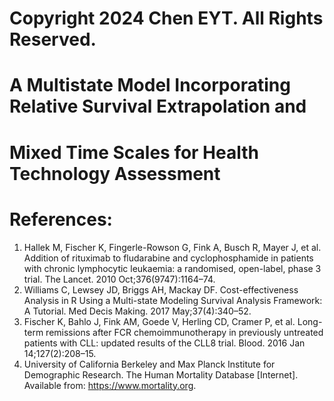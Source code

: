 # Copyright 2024 Chen EYT. All Rights Reserved.# A Multistate Model Incorporating Relative Survival Extrapolation and # Mixed Time Scales for Health Technology Assessment

# References:
1. Hallek M, Fischer K, Fingerle-Rowson G, Fink A, Busch R, Mayer J, et al. Addition of rituximab to fludarabine and cyclophosphamide in patients with chronic lymphocytic leukaemia: a randomised, open-label, phase 3 trial. The Lancet. 2010 Oct;376(9747):1164–74. 
2. Williams C, Lewsey JD, Briggs AH, Mackay DF. Cost-effectiveness Analysis in R Using a Multi-state Modeling Survival Analysis Framework: A Tutorial. Med Decis Making. 2017 May;37(4):340–52.
3. Fischer K, Bahlo J, Fink AM, Goede V, Herling CD, Cramer P, et al. Long-term remissions after FCR chemoimmunotherapy in previously untreated patients with CLL: updated results of the CLL8 trial. Blood. 2016 Jan 14;127(2):208–15.
4. University of California Berkeley and Max Planck Institute for Demographic Research. The Human Mortality Database [Internet]. Available from: https://www.mortality.org.


